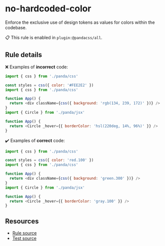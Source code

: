 [//]: # 'This file is generated by eslint-docgen. Do not edit it directly.'

# no-hardcoded-color

Enforce the exclusive use of design tokens as values for colors within the codebase.

📋 This rule is enabled in `plugin:@pandacss/all`.

## Rule details

❌ Examples of **incorrect** code:

```js
import { css } from './panda/css'

const styles = css({ color: '#FEE2E2' })
import { css } from './panda/css'

function App() {
  return <div className={css({ background: 'rgb(134, 239, 172)' })} />
}
import { Circle } from './panda/jsx'

function App() {
  return <Circle _hover={{ borderColor: 'hsl(220deg, 14%, 96%)' }} />
}
```

✔️ Examples of **correct** code:

```js
import { css } from './panda/css'

const styles = css({ color: 'red.100' })
import { css } from './panda/css'

function App() {
  return <div className={css({ background: 'green.300' })} />
}
import { Circle } from './panda/jsx'

function App() {
  return <Circle _hover={{ borderColor: 'gray.100' }} />
}
```

## Resources

- [Rule source](/plugin/src/rules/no-hardcoded-color.ts)
- [Test source](/tests/no-hardcoded-color.test.ts)
